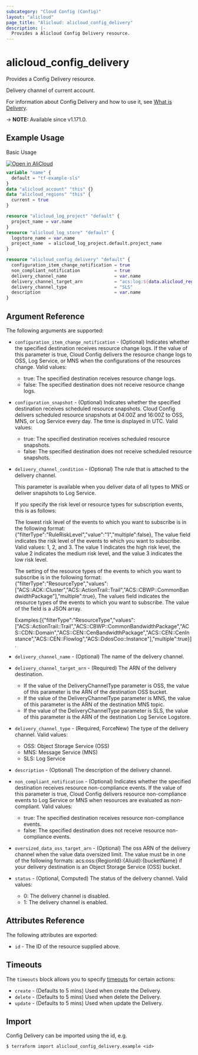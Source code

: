 ```yaml
---
subcategory: "Cloud Config (Config)"
layout: "alicloud"
page_title: "Alicloud: alicloud_config_delivery"
description: |-
  Provides a Alicloud Config Delivery resource.
---
```


# alicloud_config_delivery

Provides a Config Delivery resource.

Delivery channel of current account.

For information about Config Delivery and how to use it, see [What is Delivery](https://www.alibabacloud.com/help/en/cloud-config/latest/api-config-2020-09-07-createconfigdeliverychannel).

-> **NOTE:** Available since v1.171.0.

## Example Usage

Basic Usage

<div style="display: block;margin-bottom: 40px;"><div class="oics-button" style="float: right;position: absolute;margin-bottom: 10px;">
  <a href="https://api.aliyun.com/terraform?resource=alicloud_config_delivery&exampleId=94bc6be0-0706-c516-f65b-98d16244daf9d9cc80f7&activeTab=example&spm=docs.r.config_delivery.0.94bc6be007&intl_lang=EN_US" target="_blank">
    <img alt="Open in AliCloud" src="https://img.alicdn.com/imgextra/i1/O1CN01hjjqXv1uYUlY56FyX_!!6000000006049-55-tps-254-36.svg" style="max-height: 44px; max-width: 100%;">
  </a>
</div></div>

```terraform
variable "name" {
  default = "tf-example-sls"
}
data "alicloud_account" "this" {}
data "alicloud_regions" "this" {
  current = true
}

resource "alicloud_log_project" "default" {
  project_name = var.name
}
resource "alicloud_log_store" "default" {
  logstore_name = var.name
  project_name  = alicloud_log_project.default.project_name
}

resource "alicloud_config_delivery" "default" {
  configuration_item_change_notification = true
  non_compliant_notification             = true
  delivery_channel_name                  = var.name
  delivery_channel_target_arn            = "acs:log:${data.alicloud_regions.this.ids.0}:${data.alicloud_account.this.id}:project/${alicloud_log_project.default.project_name}/logstore/${alicloud_log_store.default.logstore_name}"
  delivery_channel_type                  = "SLS"
  description                            = var.name
}
```

## Argument Reference

The following arguments are supported:
* `configuration_item_change_notification` - (Optional) Indicates whether the specified destination receives resource change logs. If the value of this parameter is true, Cloud Config delivers the resource change logs to OSS, Log Service, or MNS when the configurations of the resources change. Valid values:  
  - true: The specified destination receives resource change logs.  
  - false: The specified destination does not receive resource change logs.  
* `configuration_snapshot` - (Optional) Indicates whether the specified destination receives scheduled resource snapshots. Cloud Config delivers scheduled resource snapshots at 04:00Z and 16:00Z to OSS, MNS, or Log Service every day. The time is displayed in UTC. Valid values:  
  - true: The specified destination receives scheduled resource snapshots.  
  - false: The specified destination does not receive scheduled resource snapshots.  
* `delivery_channel_condition` - (Optional) The rule that is attached to the delivery channel.  

  This parameter is available when you deliver data of all types to MNS or deliver snapshots to Log Service.  

  If you specify the risk level or resource types for subscription events, this is as follows:  

  The lowest risk level of the events to which you want to subscribe is in the following format: {"filterType":"RuleRiskLevel","value":"1","multiple":false}, The value field indicates the risk level of the events to which you want to subscribe. Valid values: 1, 2, and 3. The value 1 indicates the high risk level, the value 2 indicates the medium risk level, and the value 3 indicates the low risk level.

  The setting of the resource types of the events to which you want to subscribe is in the following format: {"filterType":"ResourceType","values":["ACS::ACK::Cluster","ACS::ActionTrail::Trail","ACS::CBWP::CommonBandwidthPackage"],"multiple":true}, The values field indicates the resource types of the events to which you want to subscribe. The value of the field is a JSON array. 

  Examples:[{"filterType":"ResourceType","values":["ACS::ActionTrail::Trail","ACS::CBWP::CommonBandwidthPackage","ACS::CDN::Domain","ACS::CEN::CenBandwidthPackage","ACS::CEN::CenInstance","ACS::CEN::Flowlog","ACS::DdosCoo::Instance"],"multiple":true}].  
* `delivery_channel_name` - (Optional) The name of the delivery channel.
* `delivery_channel_target_arn` - (Required) The ARN of the delivery destination.  
  - If the value of the DeliveryChannelType parameter is OSS, the value of this parameter is the ARN of the destination OSS bucket.  
  - If the value of the DeliveryChannelType parameter is MNS, the value of this parameter is the ARN of the destination MNS topic.  
  - If the value of the DeliveryChannelType parameter is SLS, the value of this parameter is the ARN of the destination Log Service Logstore.  
* `delivery_channel_type` - (Required, ForceNew) The type of the delivery channel. Valid values:  
  - OSS: Object Storage Service (OSS)  
  - MNS: Message Service (MNS)  
  - SLS: Log Service  
* `description` - (Optional) The description of the delivery channel.
* `non_compliant_notification` - (Optional) Indicates whether the specified destination receives resource non-compliance events. If the value of this parameter is true, Cloud Config delivers resource non-compliance events to Log Service or MNS when resources are evaluated as non-compliant. Valid values:  
  - true: The specified destination receives resource non-compliance events.  
  - false: The specified destination does not receive resource non-compliance events.  
* `oversized_data_oss_target_arn` - (Optional) The oss ARN of the delivery channel when the value data oversized limit.  The value must be in one of the following formats:  acs:oss:{RegionId}:{Aliuid}:{bucketName} if your delivery destination is an Object Storage Service (OSS) bucket. 
* `status` - (Optional, Computed) The status of the delivery channel. Valid values:  
  - 0: The delivery channel is disabled.  
  - 1: The delivery channel is enabled.  

## Attributes Reference

The following attributes are exported:
* `id` - The ID of the resource supplied above.

## Timeouts

The `timeouts` block allows you to specify [timeouts](https://developer.hashicorp.com/terraform/language/resources/syntax#operation-timeouts) for certain actions:
* `create` - (Defaults to 5 mins) Used when create the Delivery.
* `delete` - (Defaults to 5 mins) Used when delete the Delivery.
* `update` - (Defaults to 5 mins) Used when update the Delivery.

## Import

Config Delivery can be imported using the id, e.g.

```shell
$ terraform import alicloud_config_delivery.example <id>
```